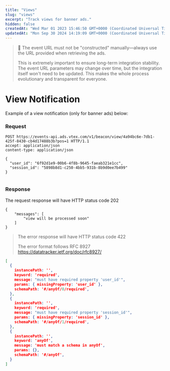 ```yaml
---
title: "Views"
slug: "views"
excerpt: "Track views for banner ads."
hidden: false
createdAt: "Wed Mar 01 2023 15:46:50 GMT+0000 (Coordinated Universal Time)"
updatedAt: "Mon Sep 30 2024 14:19:09 GMT+0000 (Coordinated Universal Time)"
---
```


> 🚧 The event URL must not be "constructed" manually—always use the URL provided when retrieving the ads.
> 
> This is extremely important to ensure long-term integration stability. The event URL parameters may change over time, but the integration itself won't need to be updated. This makes the whole process evolutionary and transparent for everyone.

# View Notification

Example of a view notification (only for banner ads) below:

### Request

```http HTTP
POST https://events-api.ads.vtex.com/v1/beacon/view/4a94bc6e-7db1-425f-8430-cb4d17488b3b?pos=1 HTTP/1.1
accept: application/json
content-type: application/json

{
  "user_id": "6f92d1e9-00b6-4f8b-9645-faeab321e1cc",
  "session_id": "5898b8d1-c250-4bb5-931b-8b9d0ee7b499"
}
 
```

### Response

The request response will have HTTP status code 202

```
{
	"messages": [
		"view will be processed soon"
	]
}
```

> The error response will have HTTP status code 422  
>  
> The error format follows RFC 8927 https://datatracker.ietf.org/doc/rfc8927/

```json
[
  {
    instancePath: '',
    keyword: 'required',
    message: "must have required property 'user_id'",
    params: { missingProperty: 'user_id' },
    schemaPath: '#/anyOf/0/required',
  },
  {
    instancePath: '',
    keyword: 'required',
    message: "must have required property 'session_id'",
    params: { missingProperty: 'session_id' },
    schemaPath: '#/anyOf/1/required',
  },
  {
    instancePath: '',
    keyword: 'anyOf',
    message: 'must match a schema in anyOf',
    params: {},
    schemaPath: '#/anyOf',
  }
]
```
